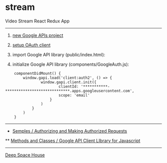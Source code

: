 # stream
Video Stream React Redux App

--------

1) [new Google APIs project](https://console.developers.google.com/projectcreate)

2) [setup OAuth client](https://console.developers.google.com/apis/credentials/oauthclient)

3) import Google API library (public/index.html): <script src="https://apis.google.com/js/api.js" ></script>

4) initialize Google API library (components/GoogleAuth.js):

```
    componentDidMount() {
        window.gapi.load('client:auth2', () => {
                window.gapi.client.init({
                        clientId: '***********-*****************************.apps.googleusercontent.com',
                        scope: 'email'
                    }
                )
            }
        )
    }
 ```
--------

* [Semples / Authorizing and Making Authorized Requests](https://github.com/google/google-api-javascript-client/blob/master/docs/samples.md#authorizing-and-making-authorized-requests) 

** [Methods and Classes / Google API Client LIbrary for Javascript](https://github.com/google/google-api-javascript-client/blob/master/docs/reference.md)

---------

[Deep Space House](https://youtu.be/P15NtXKEM-w?t=4427)
